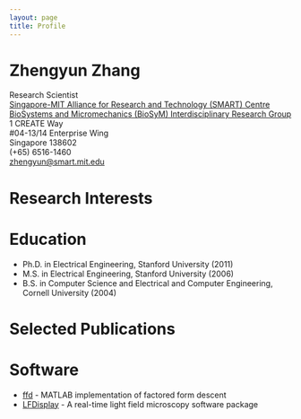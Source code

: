```yaml
---
layout: page
title: Profile
---
```


Zhengyun Zhang  
==============
Research Scientist  
[Singapore-MIT Alliance for Research and Technology (SMART) Centre](http://smart.mit.edu/)  
[BioSystems and Micromechanics (BioSyM) Interdisciplinary Research Group](http://smart.mit.edu/research/biosym/biosym.html)  
1 CREATE Way  
#04-13/14 Enterprise Wing  
Singapore 138602  
(+65) 6516-1460  
[zhengyun@smart.mit.edu](mailto:zhengyun@smart.mit.edu)

Research Interests
==================

Education
=========

 * Ph.D. in Electrical Engineering, Stanford University (2011)
 * M.S. in Electrical Engineering, Stanford University (2006)
 * B.S. in Computer Science and Electrical and Computer Engineering, Cornell University (2004)

Selected Publications
=====================

Software
========

 * [ffd](https://github.com/zaltor/ffd) - MATLAB implementation of factored form descent
 * [LFDisplay](http://graphics.stanford.edu/software/LFDisplay) - A real-time light field microscopy software package
